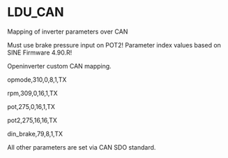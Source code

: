 # LDU_CAN

Mapping of inverter parameters over CAN

Must use brake pressure input on POT2!
Parameter index values based on SINE Firmware 4.90.R!

Openinverter custom CAN mapping. 

opmode,310,0,8,1,TX

rpm,309,0,16,1,TX

pot,275,0,16,1,TX

pot2,275,16,16,TX

din_brake,79,8,1,TX

All other parameters are set via CAN SDO standard.

